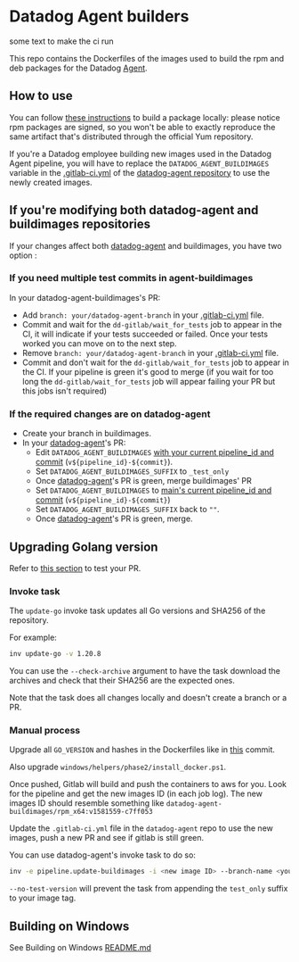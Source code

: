 # Datadog Agent builders

some text to make the ci run

This repo contains the Dockerfiles of the images used to build the rpm and deb
packages for the Datadog [Agent][agent].

## How to use

You can follow [these instructions][agent-omnibus] to build a package locally:
please notice rpm packages are signed, so you won't be able to exactly reproduce
the same artifact that's distributed through the official Yum repository.

If you're a Datadog employee building new images used in the Datadog Agent
pipeline, you will have to replace the `DATADOG_AGENT_BUILDIMAGES` variable
in the [.gitlab-ci.yml](https://github.com/DataDog/datadog-agent/blob/master/.gitlab-ci.yml)
of the [datadog-agent repository][agent] to use the newly created images.

## If you're modifying both datadog-agent and buildimages repositories

If your changes affect both [datadog-agent][agent] and buildimages, you have two option :
### If you need multiple test commits in agent-buildimages
In your datadog-agent-buildimages's PR:
  - Add `branch: your/datadog-agent-branch` in your [.gitlab-ci.yml](https://github.com/DataDog/datadog-agent-buildimages/blob/fcc4843103d3bfdb976da845133ad3edc48754b2/.gitlab-ci.yml#L261-L263) file.
  - Commit and wait for the `dd-gitlab/wait_for_tests` job to appear in the CI, it will indicate if your tests succeeded or failed. Once your tests worked you can move on to the next step.
  - Remove `branch: your/datadog-agent-branch` in your [.gitlab-ci.yml](https://github.com/DataDog/datadog-agent-buildimages/blob/fcc4843103d3bfdb976da845133ad3edc48754b2/.gitlab-ci.yml#L261-L263) file.
  - Commit and don't wait for the `dd-gitlab/wait_for_tests` job to appear in the CI. If your pipeline is green it's good to merge (if you wait for too long the `dd-gitlab/wait_for_tests` job will appear failing your PR but this jobs isn't required)
### If the required changes are on datadog-agent

  - Create your branch in buildimages.
  - In your [datadog-agent][agent]'s PR:
    - Edit `DATADOG_AGENT_BUILDIMAGES` [with your current pipeline_id and commit](https://github.com/DataDog/datadog-agent/blob/69b46c9b8103d12364c8eb01e23a83e4c9efcf21/.gitlab-ci.yml/#L161-L162) (`v${pipeline_id}-${commit}`).
    - Set `DATADOG_AGENT_BUILDIMAGES_SUFFIX` to `_test_only`
    - Once [datadog-agent][agent]'s PR is green, merge buildimages' PR
    - Set `DATADOG_AGENT_BUILDIMAGES` to [main's current pipeline_id and commit](https://github.com/DataDog/datadog-agent/blob/69b46c9b8103d12364c8eb01e23a83e4c9efcf21/.gitlab-ci.yml/#L161-L162) (`v${pipeline_id}-${commit}`)
    - Set `DATADOG_AGENT_BUILDIMAGES_SUFFIX` back to `""`.
    - Once [datadog-agent][agent]'s PR is green, merge.

[agent]: https://github.com/DataDog/datadog-agent
[agent-omnibus]: https://github.com/DataDog/datadog-agent/blob/master/docs/dev/agent_omnibus.md

## Upgrading Golang version

Refer to [this section](#If-you-need-multiple-test-commits-in-agent-buildimages) to test your PR.

### Invoke task
The `update-go` invoke task updates all Go versions and SHA256 of the repository.

For example:
```sh
inv update-go -v 1.20.8
```
You can use the `--check-archive` argument to have the task download the archives and check that
their SHA256 are the expected ones.

Note that the task does all changes locally and doesn't create a branch or a PR.

### Manual process
Upgrade all `GO_VERSION` and hashes in the Dockerfiles like in
[this](https://github.com/DataDog/datadog-agent-buildimages/commit/4fdacd48725fdbab84d8fc0e27f9fc23ac5e7d9a) commit.

Also upgrade `windows/helpers/phase2/install_docker.ps1`.

Once pushed, Gitlab will build and push the containers to aws for you. Look for
the pipeline and get the new images ID (in each job log). The
new images ID should resemble something like
`datadog-agent-buildimages/rpm_x64:v1581559-c7ff053`

Update the `.gitlab-ci.yml` file in the `datadog-agent` repo to use the new images,
push a new PR and see if gitlab is still green.

You can use datadog-agent's invoke task to do so:
```sh
inv -e pipeline.update-buildimages -i <new image ID> --branch-name <your working branch> [--no-test-version]
```
`--no-test-version` will prevent the task from appending the `test_only` suffix to your image tag.

## Building on Windows
See Building on Windows [README.md](windows/README.md)
